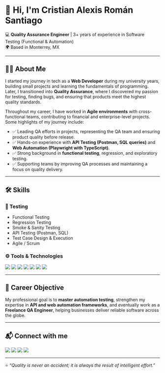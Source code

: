 # 👋 Hi, I'm Cristian Alexis Román Santiago  

💻 **Quality Assurance Engineer** | 3+ years of experience in Software Testing (Functional & Automation)  
🌍 Based in Monterrey, MX  

---

## 🧑‍💻 About Me  

I started my journey in tech as a **Web Developer** during my university years, building small projects and learning the fundamentals of programming.  
Later, I transitioned into **Quality Assurance**, where I discovered my passion for testing, finding bugs, and ensuring that products meet the highest quality standards.  

Throughout my career, I have worked in **Agile environments** with cross-functional teams, contributing to financial and enterprise-level projects.  
Some highlights of my journey include:  
- ✅ Leading QA efforts in projects, representing the QA team and ensuring product quality before release.  
- ✅ Hands-on experience with **API Testing (Postman, SQL queries)** and **Web Automation (Playwright with TypeScript)**.  
- ✅ Strong background in **functional testing**, regression, and exploratory testing.  
- ✅ Supporting teams by improving QA processes and maintaining a focus on quality delivery.  

---

## 🛠️ Skills  

### 🧪 Testing  
- Functional Testing  
- Regression Testing  
- Smoke & Sanity Testing  
- API Testing (Postman, SQL)  
- Test Case Design & Execution  
- Agile / Scrum  

### ⚙️ Tools & Technologies  
<p>
  <img src="https://img.shields.io/badge/Postman-F76935?style=for-the-badge&logo=postman&logoColor=white" />
  <img src="https://img.shields.io/badge/Playwright-2EAD33?style=for-the-badge&logo=playwright&logoColor=white" />
  <img src="https://img.shields.io/badge/TypeScript-007ACC?style=for-the-badge&logo=typescript&logoColor=white" />
  <img src="https://img.shields.io/badge/Java-ED8B00?style=for-the-badge&logo=java&logoColor=white" />
  <img src="https://img.shields.io/badge/Jira-0052CC?style=for-the-badge&logo=jira&logoColor=white" />
  <img src="https://img.shields.io/badge/SQL-4479A1?style=for-the-badge&logo=mysql&logoColor=white" />
  <img src="https://img.shields.io/badge/GitHub-181717?style=for-the-badge&logo=github&logoColor=white" />
</p>  

---

## 🎯 Career Objective  

My professional goal is to **master automation testing**, strengthen my expertise in **API and web automation frameworks**, and eventually work as a **Freelance QA Engineer**, helping businesses deliver reliable software across the globe.  

---

## 📬 Connect with me  

<p>
  <a href="https://www.linkedin.com/in/alexis-roman-santiago"><img src="https://img.shields.io/badge/LinkedIn-0A66C2?style=for-the-badge&logo=linkedin&logoColor=white" /></a>
  <a href="mailto:alexissantigobusiness@gmail.com"><img src="https://img.shields.io/badge/Gmail-EA4335?style=for-the-badge&logo=gmail&logoColor=white" /></a>
  <a href="https://github.com/mralexis99r"><img src="https://img.shields.io/badge/GitHub-181717?style=for-the-badge&logo=github&logoColor=white" /></a>
  <a href="https://wa.me/528135882986"><img src="https://img.shields.io/badge/WhatsApp-25D366?style=for-the-badge&logo=whatsapp&logoColor=white" /></a>
</p>  

---

⭐️ *“Quality is never an accident; it is always the result of intelligent effort.”*  
